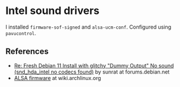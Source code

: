 # Intel sound drivers

I installed `firmware-sof-signed` and `alsa-ucm-conf`. Configured using `pavucontrol`.

## References

- [Re: Fresh Debian 11 Install with glitchy "Dummy Output" No sound (snd_hda_intel no codecs found)](https://forums.debian.net/viewtopic.php?p=749631#p749631) by sunrat at forums.debian.net
- [ALSA firmware](https://wiki.archlinux.org/title/Advanced_Linux_Sound_Architecture#ALSA_firmware) at wiki.archlinux.org
